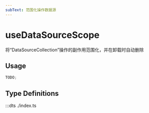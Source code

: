 ```yaml
---
subText: 范围化操作数据源
---
```


# useDataSourceScope

将“DataSourceCollection”操作的副作用范围化，并在卸载时自动删除

## Usage

<!-- :::demo src="./demo.vue"
::: -->

```ts
TODO;
```

## Type Definitions

:::dts ./index.ts
